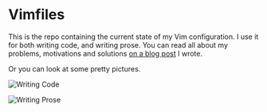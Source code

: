 # Vimfiles

This is the repo containing the current state of my Vim configuration. I use it for both writing code, and writing prose. You can read all about my problems, motivations and solutions [on a blog post](http://www.swamphogg.com/images/vim-setup/writing_env.png) I wrote.

Or you can look at some pretty pictures.

![Writing Code](http://www.swamphogg.com/images/vim-setup/coding_env.png)

![Writing Prose](http://www.swamphogg.com/images/vim-setup/writing_env.png)

